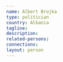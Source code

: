 ```yaml
---
name: Albert Brojka
type: politician
country: Albania
tagline:
description:
related-persons:
connections:
layout: person
---
```

